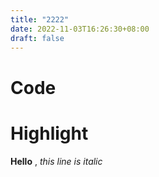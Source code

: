 ```yaml
---
title: "2222"
date: 2022-11-03T16:26:30+08:00
draft: false
---
```


# Code
# Highlight
**Hello** , *this line is italic*

